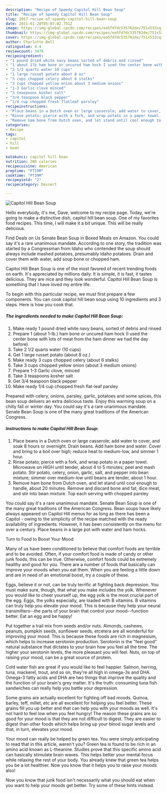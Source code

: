 ```yaml
---
description: "Recipe of Speedy Capitol Hill Bean Soup"
title: "Recipe of Speedy Capitol Hill Bean Soup"
slug: 2057-recipe-of-speedy-capitol-hill-bean-soup
date: 2021-01-28T05:07:02.751Z
image: https://img-global.cpcdn.com/recipes/ea5fd7dc535762de/751x532cq70/capitol-hill-bean-soup-recipe-main-photo.jpg
thumbnail: https://img-global.cpcdn.com/recipes/ea5fd7dc535762de/751x532cq70/capitol-hill-bean-soup-recipe-main-photo.jpg
cover: https://img-global.cpcdn.com/recipes/ea5fd7dc535762de/751x532cq70/capitol-hill-bean-soup-recipe-main-photo.jpg
author: Charlotte Bell
ratingvalue: 4.4
reviewcount: 3479
recipeingredient:
- "1 pound dried white navy beans sorted of debris and rinsed"
- "1 about 1lb ham bone or uncured ham hock I used the center bone with lots of meat from the ham dinner we had the day before"
- "2 1/2 quarts water 10 cups"
- "1 large russet potato about 8 oz"
- "3 cups chopped celery about 6 stalks"
- "3 cups chopped yellow onion about 3 medium onions"
- "1-3 Garlic clove minced"
- "3 teaspoons kosher salt"
- "3/4 teaspoon black pepper"
- "1/4 cup chopped fresh flatleaf parsley"
recipeinstructions:
- "Place beans in a Dutch oven or large casserole; add water to cover, and soak 8 hours or overnight. Drain beans. Add ham bone and water. Cover and bring to a boil over high; reduce heat to medium-low, and simmer 1 hour."
- "Rinse potato; pierce with a fork, and wrap potato in a paper towel. Microwave on HIGH until tender, about 4 to 5 minutes; peel and mash potato. Stir potato, celery, onion, garlic, salt, and pepper into bean mixture; simmer over medium-low until beans are tender, about 1 hour."
- "Remove ham bone from Dutch oven, and let stand until cool enough to handle, about 20 minutes. Remove and discard bone and fat; dice meat, and stir into bean mixture. Top each serving with chopped parsley"
categories:
- Recipe
tags:
- capitol
- hill
- bean

katakunci: capitol hill bean 
nutrition: 286 calories
recipecuisine: American
preptime: "PT19M"
cooktime: "PT39M"
recipeyield: "2"
recipecategory: Dessert

---
```



![Capitol Hill Bean Soup](https://img-global.cpcdn.com/recipes/ea5fd7dc535762de/751x532cq70/capitol-hill-bean-soup-recipe-main-photo.jpg)

Hello everybody, it's me, Dave, welcome to my recipe page. Today, we're going to make a distinctive dish, capitol hill bean soup. One of my favorites food recipes. This time, I will make it a bit unique. This will be really delicious.

Find Deals on Us Senate Bean Soup in Boxed Meals on Amazon. You could say it&#39;s a rare unanimous mandate. According to one story, the tradition was started by a Congressman from Idaho who contended the soup should always include mashed potatoes, presumably Idaho potatoes. Drain and cover them with water, add soup bone or chopped ham.

Capitol Hill Bean Soup is one of the most favored of recent trending foods on earth. It's appreciated by millions daily. It is simple, it is fast, it tastes delicious. They are nice and they look wonderful. Capitol Hill Bean Soup is something that I have loved my entire life.


To begin with this particular recipe, we must first prepare a few components. You can cook capitol hill bean soup using 10 ingredients and 3 steps. Here is how you cook that.

<!--inarticleads1-->

##### The ingredients needed to make Capitol Hill Bean Soup:

1. Make ready 1 pound dried white navy beans, sorted of debris and rinsed
1. Prepare 1 (about 1-lb.) ham bone or uncured ham hock (I used the center bone with lots of meat from the ham dinner we had the day before)
1. Take 2 1/2 quarts water (10 cups)
1. Get 1 large russet potato (about 8 oz.)
1. Make ready 3 cups chopped celery (about 6 stalks)
1. Take 3 cups chopped yellow onion (about 3 medium onions)
1. Prepare 1-3 Garlic clove, minced
1. Take 3 teaspoons kosher salt
1. Get 3/4 teaspoon black pepper
1. Make ready 1/4 cup chopped fresh flat-leaf parsley


Prepared with celery, onions, parsley, garlic, potatoes and some spices, this bean soup delivers an extra delicious taste. Enjoy this warming soup on a chilly fall or winter day. You could say it&#39;s a rare unanimous mandate. Senate Bean Soup is one of the many great traditions of the American Congress. 

<!--inarticleads2-->

##### Instructions to make Capitol Hill Bean Soup:

1. Place beans in a Dutch oven or large casserole; add water to cover, and soak 8 hours or overnight. Drain beans. Add ham bone and water. Cover and bring to a boil over high; reduce heat to medium-low, and simmer 1 hour.
1. Rinse potato; pierce with a fork, and wrap potato in a paper towel. Microwave on HIGH until tender, about 4 to 5 minutes; peel and mash potato. Stir potato, celery, onion, garlic, salt, and pepper into bean mixture; simmer over medium-low until beans are tender, about 1 hour.
1. Remove ham bone from Dutch oven, and let stand until cool enough to handle, about 20 minutes. Remove and discard bone and fat; dice meat, and stir into bean mixture. Top each serving with chopped parsley


You could say it&#39;s a rare unanimous mandate. Senate Bean Soup is one of the many great traditions of the American Congress. Bean soups have likely always appeared on Capitol Hill menus for as long as there has been a Capitol - owing to the simplicity of the recipe matched with the ready availability of ingredients. However, it has been consistently on the menu for over a century. Place beans in a large pot with water and ham hocks. 

Turn to Food to Boost Your Mood


Many of us have been conditioned to believe that comfort foods are terrible and to be avoided. Often, if your comfort food is made of candy or other junk foods, this can be true. Otherwise, comfort foods could be extremely healthy and good for you. There are a number of foods that basically can improve your moods when you eat them. When you are feeling a little down and are in need of an emotional boost, try a couple of these.

Eggs, believe it or not, can be truly terrific at fighting back depression. You must make sure, though, that what you make includes the yolk. Whenever you would like to cheer yourself up, the egg yolk is the most crucial part of the egg. Eggs, the yolks especially, are loaded with B vitamins. B vitamins can truly help you elevate your mood. This is because they help your neural transmitters--the parts of your brain that control your mood--function better. Eat an egg and be happy!

Put together a trail mix from seeds and/or nuts. Almonds, cashews, peanuts, pumpkin seeds, sunflower seeds, etcetera are all wonderful for improving your mood. This is because these foods are rich in magnesium, which helps to increase serotonin production. Serotonin is the "feel good" natural substance that dictates to your brain how you feel all the time. The higher your serotonin levels, the more pleasant you will feel. Nuts, on top of raising your mood, can be a great source of protein.

Cold water fish are great if you would like to feel happier. Salmon, herring, tuna, mackerel, trout, and so on, they're all high in omega-3s and DHA. Omega-3 fatty acids and DHA are two things that improve the quality and the function of your brain's grey matter. It's the truth: consuming tuna fish sandwiches can really help you battle your depression. 

Some grains are actually excellent for fighting off bad moods. Quinoa, barley, teff, millet, etc are all excellent for helping you feel better. These grains fill you up better and that can help you with your moods as well. It's not hard to feel low when you feel hungry! The reason these grains are so good for your mood is that they are not difficult to digest. They are easier to digest than other foods which helps bring up your blood sugar levels and that, in turn, elevates your mood.

Your mood can really be helped by green tea. You were simply anticipating to read that in this article, weren't you? Green tea is found to be rich in an amino acid known as L-theanine. Studies prove that this specific amino acid can basically stimulate brain waves. This helps better your mental focus while relaxing the rest of your body. You already knew that green tea helps you be a lot healthier. Now you know that it helps you to raise your moods also!

Now you know that junk food isn't necessarily what you should eat when you want to help your moods get better. Try  some  of  these  hints  instead.

